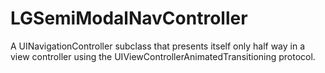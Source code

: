 # LGSemiModalNavController
A UINavigationController subclass that presents itself only half way in a view controller using the UIViewControllerAnimatedTransitioning protocol.
